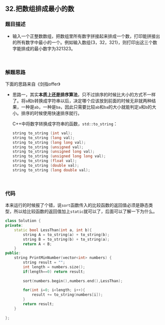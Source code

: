 ## 32.把数组排成最小的数

### 题目描述  

- 输入一个正整数数组，把数组里所有数字拼接起来排成一个数，打印能拼接出的所有数字中最小的一个。例如输入数组{3，32，321}，则打印出这三个数字能排成的最小数字为321323。

&nbsp;

### 解题思路  

下面的思路来自《剑指offer》

- 思路一，其实**本质上还是排序算法**，只不过排序的时候比大小的方式不一样了。将`a`和`b`转换成字符串以后，决定哪个应该放到前面的时候无非就两种结果，一种是`ab`，一种是`ba`，因此只需要比较`ab`和`ba`的大小就能判定`a`和`b`的大小。排序的时候使用快速排序就行。

  C++中将数字转换成字符串的函数，`std::to_string`：

  ```c++
  string to_string (int val);
  string to_string (long val);
  string to_string (long long val);
  string to_string (unsigned val);
  string to_string (unsigned long val);
  string to_string (unsigned long long val);
  string to_string (float val);
  string to_string (double val);
  string to_string (long double val);
  ```


&nbsp;

### 代码 

本来运行的时候报了个错，说`sort`函数传入的比较函数的返回值必须是静态类型，所以给比较函数的返回值加上`static`就可以了，后面可以了解一下为什么。

```c++
class Solution {
private:
    static bool LessThan(int a, int b){
        string A = to_string(a) + to_string(b);
        string B = to_string(b) + to_string(a);
        return A < B;
    }
public:
    string PrintMinNumber(vector<int> numbers) {
        string result = "";
        int length = numbers.size();
        if(length==0) return result;
        
        sort(numbers.begin(),numbers.end(),LessThan);
        
        for(int i=0; i<length; i++){
            result += to_string(numbers[i]);
        }
        return result;
    }
    
};
```



